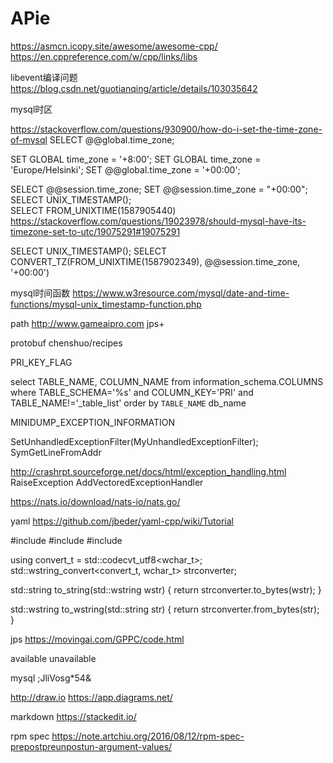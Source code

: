# APie

https://asmcn.icopy.site/awesome/awesome-cpp/
https://en.cppreference.com/w/cpp/links/libs


libevent编译问题
https://blog.csdn.net/guotianqing/article/details/103035642


mysql时区

https://stackoverflow.com/questions/930900/how-do-i-set-the-time-zone-of-mysql
SELECT @@global.time_zone;

SET GLOBAL time_zone = '+8:00';
SET GLOBAL time_zone = 'Europe/Helsinki';
SET @@global.time_zone = '+00:00';


SELECT @@session.time_zone;
SET @@session.time_zone = "+00:00";  
SELECT UNIX_TIMESTAMP();  
SELECT FROM_UNIXTIME(1587905440)
https://stackoverflow.com/questions/19023978/should-mysql-have-its-timezone-set-to-utc/19075291#19075291


SELECT UNIX_TIMESTAMP();
SELECT CONVERT_TZ(FROM_UNIXTIME(1587902349), @@session.time_zone, '+00:00') 


mysql时间函数
https://www.w3resource.com/mysql/date-and-time-functions/mysql-unix_timestamp-function.php


path
http://www.gameaipro.com
jps+


protobuf
chenshuo/recipes

PRI_KEY_FLAG

select TABLE_NAME, COLUMN_NAME from information_schema.COLUMNS where TABLE_SCHEMA='%s' and COLUMN_KEY='PRI' and TABLE_NAME!='_table_list' order by `TABLE_NAME`
db_name 


MINIDUMP_EXCEPTION_INFORMATION

SetUnhandledExceptionFilter(MyUnhandledExceptionFilter);
SymGetLineFromAddr

http://crashrpt.sourceforge.net/docs/html/exception_handling.html
RaiseException
AddVectoredExceptionHandler


https://nats.io/download/nats-io/nats.go/

yaml
https://github.com/jbeder/yaml-cpp/wiki/Tutorial

#include <string>
#include <codecvt>
#include <locale>

using convert_t = std::codecvt_utf8<wchar_t>;
std::wstring_convert<convert_t, wchar_t> strconverter;

std::string to_string(std::wstring wstr)
{
    return strconverter.to_bytes(wstr);
}

std::wstring to_wstring(std::string str)
{
    return strconverter.from_bytes(str);
}

jps
https://movingai.com/GPPC/code.html


available
unavailable


mysql
;JliVosg*54&


http://draw.io
https://app.diagrams.net/


markdown
https://stackedit.io/


rpm spec
https://note.artchiu.org/2016/08/12/rpm-spec-prepostpreunpostun-argument-values/